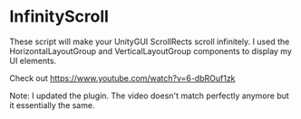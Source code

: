 # InfinityScroll
These script will make your UnityGUI ScrollRects scroll infinitely. I used the HorizontalLayoutGroup and VerticalLayoutGroup components to display my UI elements.

Check out https://www.youtube.com/watch?v=6-dbROuf1zk

Note:
I updated the plugin. The video doesn't match perfectly anymore but it essentially the same.


